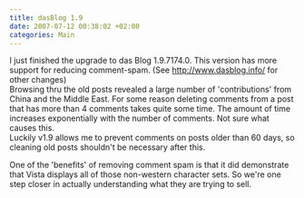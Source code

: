 ```yaml
---
title: dasBlog 1.9
date: 2007-07-12 00:38:02 +02:00
categories: Main
---
```

<P>I just finished the upgrade to das Blog 1.9.7174.0. This version has more support for reducing comment-spam. (See <A href="http://www.dasblog.info/">http://www.dasblog.info/</A> for other changes)<BR>Browsing thru the old posts revealed a large number of 'contributions' from China and the Middle East. For some reason deleting comments from a post that has more than 4 comments takes quite some time. The amount of time increases exponentially with the number of comments. Not sure what causes this.<BR>Luckily v1.9 allows me to prevent comments on posts older than 60 days, so cleaning old posts shouldn't be necessary after this.</P>
<P>One of the 'benefits' of removing comment spam is that it did demonstrate that Vista displays all of those non-western character sets. So we're one step closer in actually understanding what they are trying to sell.</P>
